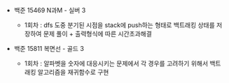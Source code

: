 - 백준 15469 N과M - 실버 3
    - 1회차 : dfs 도중 분기된 시점을 stack에 push하는 형태로 백트래킹 상태를 저장하여 문제 풀이 + 출력형식에 따른 시간초과해결


- 백준 15811 복면선 - 골드 3
    - 1회차 : 알파벳을 숫자에 대응시키는 문제에서 각 경우를 고려하기 위해서 백트래킹 알고리즘을 재귀함수로 구현 